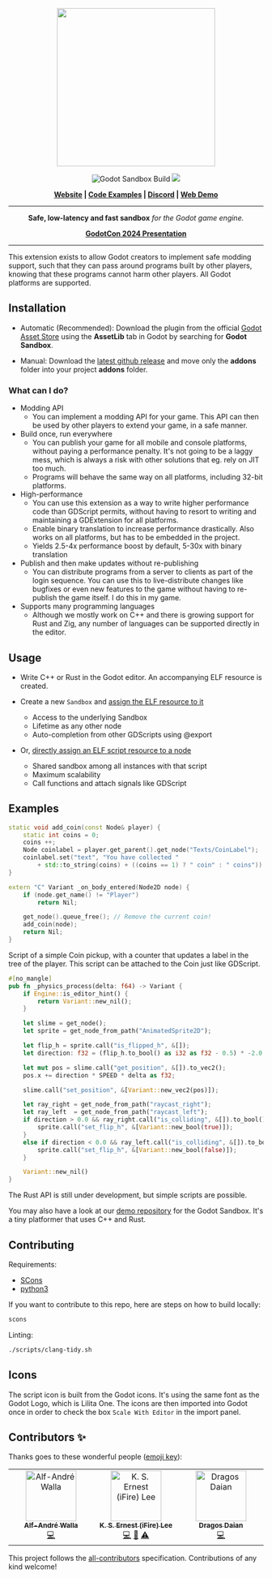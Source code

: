 <p align="center">
<img src="https://github.com/libriscv/godot-sandbox/blob/main/banner.png?raw=true" width="312px"/>
</p>
<p align="center">

<p align="center">
        <img src="https://github.com/libriscv/godot-sandbox/actions/workflows/runner.yml/badge.svg?branch=main"
            alt="Godot Sandbox Build"></a>
        <img src="https://img.shields.io/badge/Godot-4.3-%23478cbf?logo=godot-engine&logoColor=white" />
</p>

<p align = "center">
    <strong>
        <a href="https://libriscv.no">Website</a> | <a href="https://libriscv.no/docs/godot/cppexamples">Code Examples</a> | <a href="https://discord.gg/n4GcXr66X5">Discord</a> | <a href="https://gonzerelli.itch.io/demo">Web Demo</a>
    </strong>
</p>


-----

<p align = "center">
<b>Safe, low-latency and fast sandbox</b>
<i>for the Godot game engine.</i>
</p>

<p align = "center">
	<strong>
		<a href="https://github.com/user-attachments/files/17091630/Introducing.the.New.Godot.Sandbox.odp">GodotCon 2024 Presentation</a>
	</strong>
</p>

-----

This extension exists to allow Godot creators to implement safe modding support, such that they can pass around programs built by other players, knowing that these programs cannot harm other players. All Godot platforms are supported.


## Installation

- Automatic (Recommended): Download the plugin from the official [Godot Asset Store](.) using the **AssetLib** tab in Godot by searching for **Godot Sandbox**.

- Manual: Download the [latest github release](https://github.com/libriscv/godot-sandbox/releases/latest) and move only the **addons** folder into your project **addons** folder.

### What can I do?

- Modding API
	- You can implement a modding API for your game. This API can then be used by other players to extend your game, in a safe manner.
- Build once, run everywhere
	- You can publish your game for all mobile and console platforms, without paying a performance penalty. It's not going to be a laggy mess, which is always a risk with other solutions that eg. rely on JIT too much.
	- Programs will behave the same way on all platforms, including 32-bit platforms.
- High-performance
	- You can use this extension as a way to write higher performance code than GDScript permits, without having to resort to writing and maintaining a GDExtension for all platforms.
	- Enable binary translation to increase performance drastically. Also works on all platforms, but has to be embedded in the project.
	- Yields 2.5-4x performance boost by default, 5-30x with binary translation
- Publish and then make updates without re-publishing
	- You can distribute programs from a server to clients as part of the login sequence. You can use this to live-distribute changes like bugfixes or even new features to the game without having to re-publish the game itself. I do this in my game.
- Supports many programming languages
	- Although we mostly work on C++ and there is growing support for Rust and Zig, any number of languages can be supported directly in the editor.

## Usage

- Write C++ or Rust in the Godot editor. An accompanying ELF resource is created.

- Create a new `Sandbox` and [assign the ELF resource to it](https://libriscv.no/docs/godot/sandbox/#create-a-sandbox)
	- Access to the underlying Sandbox
	- Lifetime as any other node
	- Auto-completion from other GDScripts using @export

- Or, [directly assign an ELF script resource to a node](https://libriscv.no/docs/godot/sandbox/#using-programs-directly-as-scripts)
	- Shared sandbox among all instances with that script
	- Maximum scalability
	- Call functions and attach signals like GDScript

## Examples

```C++
static void add_coin(const Node& player) {
	static int coins = 0;
	coins ++;
	Node coinlabel = player.get_parent().get_node("Texts/CoinLabel");
	coinlabel.set("text", "You have collected "
		+ std::to_string(coins) + ((coins == 1) ? " coin" : " coins"));
}

extern "C" Variant _on_body_entered(Node2D node) {
	if (node.get_name() != "Player")
		return Nil;

	get_node().queue_free(); // Remove the current coin!
	add_coin(node);
	return Nil;
}
```

Script of a simple Coin pickup, with a counter that updates a label in the tree of the player. This script can be attached to the Coin just like GDScript.

```Rust
#[no_mangle]
pub fn _physics_process(delta: f64) -> Variant {
	if Engine::is_editor_hint() {
		return Variant::new_nil();
	}

	let slime = get_node();
	let sprite = get_node_from_path("AnimatedSprite2D");

	let flip_h = sprite.call("is_flipped_h", &[]);
	let direction: f32 = (flip_h.to_bool() as i32 as f32 - 0.5) * -2.0;

	let mut pos = slime.call("get_position", &[]).to_vec2();
	pos.x += direction * SPEED * delta as f32;

	slime.call("set_position", &[Variant::new_vec2(pos)]);

	let ray_right = get_node_from_path("raycast_right");
	let ray_left  = get_node_from_path("raycast_left");
	if direction > 0.0 && ray_right.call("is_colliding", &[]).to_bool() {
		sprite.call("set_flip_h", &[Variant::new_bool(true)]);
	}
	else if direction < 0.0 && ray_left.call("is_colliding", &[]).to_bool() {
		sprite.call("set_flip_h", &[Variant::new_bool(false)]);
	}

	Variant::new_nil()
}
```
The Rust API is still under development, but simple scripts are possible.

You may also have a look at our [demo repository](https://github.com/libriscv/godot-sandbox-demo) for the Godot Sandbox. It's a tiny platformer that uses C++ and Rust.

## Contributing

Requirements:
- [SCons](https://www.scons.org)
- [python3](https://www.python.org)

If you want to contribute to this repo, here are steps on how to build locally:

```sh
scons
```

Linting:

```sh
./scripts/clang-tidy.sh
```

## Icons

The script icon is built from the Godot icons. It's using the same font as the Godot Logo, which is Lilita One. The icons are then imported into Godot once in order to check the box `Scale With Editor` in the import panel.

## Contributors ✨

Thanks goes to these wonderful people ([emoji key](https://allcontributors.org/docs/en/emoji-key)):

<!-- ALL-CONTRIBUTORS-LIST:START - Do not remove or modify this section -->
<!-- prettier-ignore-start -->
<!-- markdownlint-disable -->
<table>
  <tbody>
    <tr>
      <td align="center" valign="top" width="14.28%"><a href="https://github.com/fwsGonzo"><img src="https://avatars.githubusercontent.com/u/3758947?v=4?s=100" width="100px;" alt="Alf-André Walla"/><br /><sub><b>Alf-André Walla</b></sub></a><br /><a href="https://github.com/libriscv/godot-sandbox/commits?author=fwsGonzo" title="Code">💻</a></td>
      <td align="center" valign="top" width="14.28%"><a href="https://chibifire.com"><img src="https://avatars.githubusercontent.com/u/32321?v=4?s=100" width="100px;" alt="K. S. Ernest (iFire) Lee"/><br /><sub><b>K. S. Ernest (iFire) Lee</b></sub></a><br /><a href="https://github.com/libriscv/godot-sandbox/commits?author=fire" title="Code">💻</a> <a href="#research-fire" title="Research">🔬</a> <a href="https://github.com/libriscv/godot-sandbox/commits?author=fire" title="Tests">⚠️</a></td>
      <td align="center" valign="top" width="14.28%"><a href="https://appsinacup.com"><img src="https://avatars.githubusercontent.com/u/2369380?v=4?s=100" width="100px;" alt="Dragos Daian"/><br /><sub><b>Dragos Daian</b></sub></a><br /><a href="https://github.com/libriscv/godot-sandbox/commits?author=Ughuuu" title="Code">💻</a></td>
    </tr>
  </tbody>
</table>

<!-- markdownlint-restore -->
<!-- prettier-ignore-end -->

<!-- ALL-CONTRIBUTORS-LIST:END -->

This project follows the [all-contributors](https://github.com/all-contributors/all-contributors) specification. Contributions of any kind welcome!
